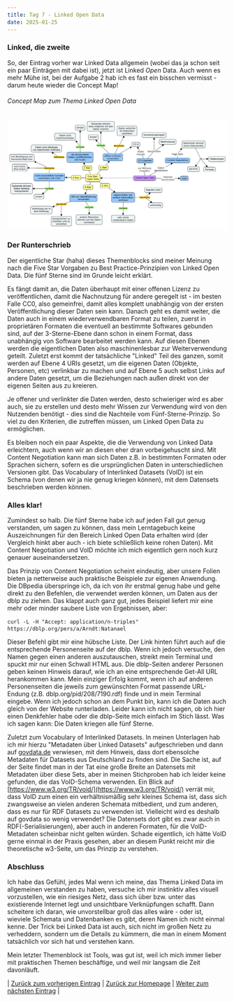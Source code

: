 ```yaml
---
title: Tag 7 - Linked Open Data
date: 2025-01-25
---
```


### Linked, die zweite
So, der Eintrag vorher war Linked Data allgemein (wobei das ja schon seit ein paar Einträgen mit dabei ist), jetzt ist Linked _Open_ Data. Auch wenn es mehr Mühe ist, bei der Aufgabe 2 hab ich es fast ein bisschen vermisst - darum heute wieder die Concept Map!

###### Concept Map zum Thema Linked Open Data

![Concept Map](https://raw.githubusercontent.com/piaspios/datenformate/refs/heads/master/assets/images/cmaplinkedopendata.png)

### Der Runterschrieb
Der eigentliche Star (haha) dieses Themenblocks sind meiner Meinung nach die Five Star Vorgaben zu Best Practice-Prinzipien von Linked Open Data. Die fünf Sterne sind im Grunde leicht erklärt. 

Es fängt damit an, die Daten überhaupt mit einer offenen Lizenz zu veröffentlichen, damit die Nachnutzung für andere geregelt ist - im besten Falle CC0, also gemeinfrei, damit alles komplett unabhängig von der ersten Veröffentlichung dieser Daten sein kann. Danach geht es damit weiter, die Daten auch in einem wiederverwendbaren Format zu teilen, zuerst in proprietären Formaten die eventuell an bestimmte Softwares gebunden sind, auf der 3-Sterne-Ebene dann schon in einem Format, dass unabhängig von Software bearbeitet werden kann. Auf diesen Ebenen werden die eigentlichen Daten also maschinenlesbar zur Weiterverwendung geteilt. Zuletzt erst kommt der tatsächliche "Linked" Teil des ganzen, somit werden auf Ebene 4 URIs gesetzt, um die eigenen Daten (Objekte, Personen, etc) verlinkbar zu machen und auf Ebene 5 auch selbst Links auf andere Daten gesetzt, um die Beziehungen nach außen direkt von der eigenen Seiten aus zu kreieren. 

Je offener und verlinkter die Daten werden, desto schwieriger wird es aber auch, sie zu erstellen und desto mehr Wissen zur Verwendung wird von den Nutzenden benötigt - dies sind die Nachteile vom Fünf-Sterne-Prinzip. So viel zu den Kriterien, die zutreffen müssen, um Linked Open Data zu ermöglichen.

Es bleiben noch ein paar Aspekte, die die Verwendung von Linked Data erleichtern, auch wenn wir an diesen eher dran vorbeigehuscht sind. Mit Content Negotiation kann man sich Daten z.B. in bestimmten Formaten oder Sprachen sichern, sofern es die ursprünglichen Daten in unterschiedlichen Versionen gibt. Das Vocabulary of Interlinked Datasets (VoID) ist ein Schema (von denen wir ja nie genug kriegen können), mit dem Datensets beschrieben werden können.

### Alles klar!
Zumindest so halb. Die fünf Sterne habe ich auf jeden Fall gut genug verstanden, um sagen zu können, dass mein Lerntagebuch keine Auszeichnungen für den Bereich Linked Open Data erhalten wird (der Vergleich hinkt aber auch - ich biete schließlich keine rohen Daten). Mit Content Negotiation und VoID möchte ich mich eigentlich gern noch kurz genauer auseinandersetzen.

Das Prinzip von Content Negotiation scheint eindeutig, aber unsere Folien bieten ja netterweise auch praktische Beispiele zur eigenen Anwendung. Die DBpedia überspringe ich, da ich von ihr erstmal genug habe und gehe direkt zu den Befehlen, die verwendet werden können, um Daten aus der dblp zu ziehen. Das klappt auch ganz gut, jedes Beispiel liefert mir eine mehr oder minder saubere Liste von Ergebnissen, aber:

```
curl -L -H "Accept: application/n-triples" https://dblp.org/pers/a/Arndt:Natanael
```

Dieser Befehl gibt mir eine hübsche Liste. Der Link hinten führt auch auf die entsprechende Personenseite auf der dblp. Wenn ich jedoch versuche, den Namen gegen einen anderen auszutauschen, streikt mein Terminal und spuckt mir nur einen Schwall HTML aus. Die dblp-Seiten anderer Personen geben keinen Hinweis darauf, wie ich an eine entsprechende Get-All URL herankommen kann. Mein einziger Erfolg kommt, wenn ich auf anderen Personenseiten die jeweils zum gewünschten Format passende URL-Endung (z.B. dblp.org/pid/208/7190.rdf) finde und in mein Terminal eingebe. Wenn ich jedoch schon an dem Punkt bin, kann ich die Daten auch gleich von der Website runterladen. Leider kann ich nicht sagen, ob ich hier einen Denkfehler habe oder die dblp-Seite mich einfach im Stich lässt. Was ich sagen kann: Die Daten kriegen alle fünf Sterne.

Zuletzt zum Vocabulary of Interlinked Datasets. In meinen Unterlagen hab ich mir hierzu "Metadaten über Linked Datasets" aufgeschrieben und dann auf [govdata.de](govdata.de) verwiesen, mit dem Hinweis, dass dort ebensolche Metadaten für Datasets aus Deutschland zu finden sind. Die Sache ist, auf der Seite findet man in der Tat eine große Breite an Datensets mit Metadaten über diese Sets, aber in meinen Stichproben hab ich leider keine gefunden, die das VoID-Schema verwenden. Ein Blick auf [https://www.w3.org/TR/void/](https://www.w3.org/TR/void/) verrät mir, dass VoID zum einen ein verhältnismäßig sehr kleines Schema ist, dass sich zwangsweise an vielen anderen Schemata mitbedient, und zum anderen, dass es nur für RDF Datasets zu verwenden ist. Vielleicht wird es deshalb auf govdata so wenig verwendet? Die Datensets dort gibt es zwar auch in RDF(-Serialisierungen), aber auch in anderen Formaten, für die VoID-Metadaten scheinbar nicht gelten würden. Schade eigentlich, ich hätte VoID gerne einmal in der Praxis gesehen, aber an diesem Punkt reicht mir die theoretische w3-Seite, um das Prinzip zu verstehen.

### Abschluss
Ich habe das Gefühl, jedes Mal wenn ich meine, das Thema Linked Data im allgemeinen verstanden zu haben, versuche ich mir instinktiv alles visuell vorzustellen, wie ein riesiges Netz, dass sich über bzw. unter das existierende Internet legt und unsichtbare Verknüpfungen schafft. Dann scheitere ich daran, wie unvorstellbar groß das alles wäre - oder ist, wieviele Schemata und Datenbanken es gibt, deren Namen ich nicht einmal kenne. Der Trick bei Linked Data ist auch, sich nicht im großen Netz zu verheddern, sondern um die Details zu kümmern, die man in einem Moment tatsächlich vor sich hat und verstehen kann.

Mein letzter Themenblock ist Tools, was gut ist, weil ich mich immer lieber mit praktischen Themen beschäftige, und weil mir langsam die Zeit davonläuft.

| [Zurück zum vorherigen Eintrag](https://piaspios.github.io/datenformate/2025/01/25/aufgabe2.html) | [Zurück zur Homepage](https://piaspios.github.io/datenformate/) | [Weiter zum nächsten Eintrag](https://piaspios.github.io/datenformate/2025/01/29/tag8.md) |
